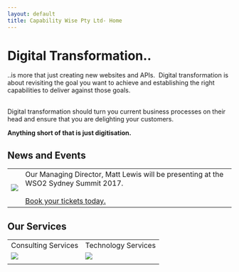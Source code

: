 ```yaml
---
layout: default
title: Capability Wise Pty Ltd- Home
---
```


# Digital Transformation..

..is more that just creating new websites and APIs.  Digital transformation is about revisiting the goal you want to achieve and establishing the right capabilities to deliver against those goals.

<br/>
Digital transformation should turn you current business processes on their head and ensure that you are delighting your customers.

**Anything short of that is just digitisation.**


<div class="content-block-1">
<h2>News and Events</h2>
<table>
<tr>
<td>
<a href="https://goo.gl/TaS2Ba"><img src="{{site.url | absolute}}/images/SydneySummit.jpg"/></a>
</td>
<td>
Our Managing Director, Matt Lewis will be presenting at the WSO2 Sydney Summit 2017.  
<br/><br/><a href="https://goo.gl/TaS2Ba">Book your tickets today.</a>
</td>
</tr>
</table>
</div>


<div class="content-block-2">
<h2>Our Services</h2>

<table>
<tr>
<td>Consulting Services</td>
<td>Technology Services</td>
</tr>
<tr>
<td><img src="{{site.url | absolute}}/images/product-2.png"/></td>
<td><img src="{{site.url | absolute}}/images/product-3.png"/></td>
</tr>
<tr>
<td></td>
<td></td>
</tr>
</table>

</div>
